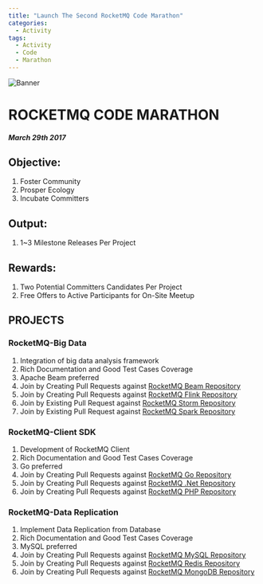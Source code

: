 ```yaml
---
title: "Launch The Second RocketMQ Code Marathon"
categories:
  - Activity
tags:
  - Activity
  - Code
  - Marathon
---
```


![Banner](/assets/images/blog/banner.jpg)
# ROCKETMQ CODE MARATHON [<i class='fa fa-link'></i>](/assets/attachment/launch-second-rocketmq-code-marathon.pdf)
##### March 29th 2017

## Objective:
1. Foster Community
1. Prosper Ecology
1. Incubate Committers

## Output:
1. 1~3 Milestone Releases Per Project

## Rewards:
1. Two Potential Committers Candidates Per Project
1. Free Offers to Active Participants for On-Site Meetup
## PROJECTS

### RocketMQ-Big Data
1. Integration of big data analysis framework
1. Rich Documentation and Good Test Cases Coverage
1. Apache Beam preferred 
2. Join by Creating Pull Requests against [RocketMQ Beam Repository](https://github.com/apache/incubator-rocketmq-externals)
3. Join by Creating Pull Requests against [RocketMQ Flink Repository](https://github.com/apache/incubator-rocketmq-externals)
4. Join by Existing Pull Request against [RocketMQ Storm Repository](https://github.com/apache/storm/pull/2024)
4. Join by Existing Pull Request against [RocketMQ Spark Repository](https://github.com/apache/incubator-rocketmq-externals/pull/5)

### RocketMQ-Client SDK
1. Development of RocketMQ Client
1. Rich Documentation and Good Test Cases Coverage
3. Go preferred
1. Join by Creating Pull Requests against [RocketMQ Go Repository](https://github.com/apache/incubator-rocketmq-externals)
2. Join by Creating Pull Requests against [RocketMQ .Net Repository](https://github.com/apache/incubator-rocketmq-externals)
3. Join by Creating Pull Requests against [RocketMQ PHP Repository](https://github.com/apache/incubator-rocketmq-externals)


### RocketMQ-Data Replication
1. Implement Data Replication from Database
1. Rich Documentation and Good Test Cases Coverage
3. MySQL preferred
1. Join by Creating Pull Requests against [RocketMQ MySQL Repository](https://github.com/apache/incubator-rocketmq-externals)
2. Join by Creating Pull Requests against [RocketMQ Redis Repository](https://github.com/apache/incubator-rocketmq-externals)
3. Join by Creating Pull Requests against [RocketMQ MongoDB Repository](https://github.com/apache/incubator-rocketmq-externals)
